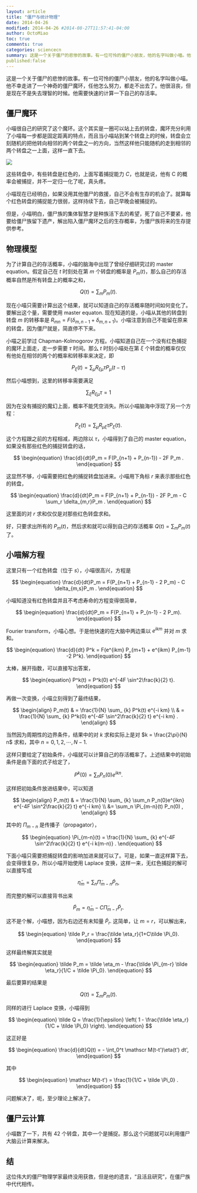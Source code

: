 ```yaml
---
layout: article
title: "僵尸与统计物理"
date: 2014-04-26
modified: 2014-04-26 #2014-08-27T11:57:41-04:00
author: OctoMiao
toc: true
comments: true
categories: sciencecn
summary: 这是一个关于僵尸的悲惨的故事。有一位可怜的僵尸小朋友，他的名字叫做小喵。他不幸走进了一个神奇的僵尸魔环，任他怎么努力，都走不出去了。他很沮丧，但是现在不是失去理智的时候。他需要快速的计算一下自己的存活率。
published:false
---
```




这是一个关于僵尸的悲惨的故事。有一位可怜的僵尸小朋友，他的名字叫做小喵。他不幸走进了一个神奇的僵尸魔环，任他怎么努力，都走不出去了。他很沮丧，但是现在不是失去理智的时候。他需要快速的计算一下自己的存活率。

[](http://fc02.deviantart.net/fs47/f/2009/210/4/2/Zommy___the_cute_little_zombie_by_MissBloodyEyes.png)



## 僵尸魔环

小喵很自己的研究了这个魔环。这个其实是一圈可以站上去的转盘，魔环充分利用了小喵每一步都是固定距离的特点，而且当小喵站到某个转盘上的时候，转盘会立刻随机的把他转向相邻的两个转盘之一的方向，当然这样他只能随机的走到相邻的两个转盘之一上面，这样一直下去。

![](https://raw.githubusercontent.com/emptymalei/pandemicControl/master/zombies/resources/zombieCapture1D2.png)


这些转盘中，有些转盘是红色的，上面写着捕捉能力 $C$，也就是说，他有 C 的概率会被捕捉，并不一定归一化了呢，真头疼。

小喵现在已经明白，如果没用其他僵尸的救援，自己不会有生存的机会了。就算每个红色转盘的捕捉能力很弱，这样持续下去，自己早晚会被捕捉的。

但是，小喵明白，僵尸族的集体智慧才是种族活下去的希望，死了自己不要紧，他要给僵尸族留下遗产，解出陷入僵尸魔环之后的生存概率，为僵尸族将来的生存提供参考。




## 物理模型

为了计算自己的存活概率，小喵的脑海中出现了曾经仔细研究过的 master equation。假定自己在 $t$ 时刻处在第 $m$ 个转盘的概率是 $P_m(t)$，那么自己的存活概率自然是所有转盘上的概率之和，

$$
\begin{equation}
Q(t) = \sum_m P_m(t) .
\end{equation}
$$

现在小喵只需要计算出这个结果，就可以知道自己的存活概率随时间如何变化了。要解出这个量，需要使用 master equaton. 现在知道的是，小喵从其他的转盘到转盘 $m$ 的转移率是 $R_{mn} = F(\delta_{m,n-1} + \delta_{m,n+1})$。小喵注意到自己不能留在原来的转盘，因为僵尸就是，简直停不下来。

小喵之前学过 Chapman-Kolmogorov 方程。小喵知道自己在一个没有红色捕捉的魔环上面走，走一步需要 $\tau$ 时间。那么 $t$ 时刻小喵处在第 $\xi$ 个转盘的概率仅仅有他处在相邻的两个的概率和转移率来决定，即

$$
\begin{equation}
P_\xi(t) = \sum_\mu R_{\xi\mu} \tau P_\mu(t-\tau)
\end{equation}
$$

然后小喵想到，这里的转移率需要满足

$$
\begin{equation}
\sum_{\xi} R_{\xi\mu}\tau = 1
\end{equation}
$$

因为在没有捕捉的魔幻上面，概率不能凭空消失。所以小喵脑海中浮现了另一个方程：

$$
\begin{equation}
P_{\xi}(t) = \sum_{\mu} R_{\mu\xi}\tau P_{\xi} (t) .
\end{equation}
$$

这个方程跟之前的方程相减，两边除以 $\tau$，小喵得到了自己的 master equation，如果没有那些红色的捕捉转盘的话，

$$
\begin{equation}
\frac{d}{dt}P_m = F(P_{n+1} + P_{n-1}) - 2F P_m .
\end{equation}
$$

这显然不够，小喵需要把红色的捕捉转盘加进来。小喵用下角标 $r$ 来表示那些红色的转盘，

$$
\begin{equation}
\frac{d}{dt}P_m = F(P_{n+1} + P_{n-1}) - 2F P_m  - C \sum_r \delta_{m,r}P_m .
\end{equation}
$$

这里面的对 $r$ 求和仅仅是对那些红色转盘求和。



好，只要求出所有的 $P_m(t)$，然后求和就可以得到自己的存活概率 $Q(t)= \sum_mP_m(t)$了。



## 小喵解方程

这里只有一个红色转盘（位于 $s$），小喵很高兴，方程是

$$
\begin{equation}
\frac{d}{dt}P_m = F(P_{n+1} + P_{n-1} - 2 P_m)  - C  \delta_{m,s}P_m  .
\end{equation}
$$

小喵知道没有红色转盘并且不考虑寿命的方程变得很简单，

$$
\begin{equation}
\frac{d}{dt}P_m = F(P_{n+1} + P_{n-1} - 2 P_m).
\end{equation}
$$

Fourier transform，小喵心想。于是他快速的在大脑中两边乘以 $e^{ikm}$ 并对 $m$ 求和。

$$
\begin{equation}
\frac{d}{dt} P^k  = F(e^{ikm} P_{m+1} + e^{ikm} P_{m-1} -2 P^k).
\end{equation}
$$

太棒，展开指数，可以直接写出答案，

$$
\begin{equation}
P^k(t) = P^k(0) e^{-4F \sin^2\frac{k}{2} t}.
\end{equation}
$$

再做一次变换，小喵立刻得到了最终结果，

$$
\begin{align}
P_m(t)  & = \frac{1}{N} \sum_ {k} P^k(t) e^{-i km} \\
& = \frac{1}{N} \sum_ {k} P^k(0) e^{-4F \sin^2\frac{k}{2} t}  e^{-i km} .
\end{align}
$$

当然因为周期性的边界条件，结果中的对 $k$ 求和实际上是对 $k = \frac{2\pi}{N} n$ 求和，其中 $n=0,1,2, \cdots, N-1$.

这样只要给定了初始条件，小喵就可以计算自己的存活概率了。上述结果中的初始条件是由下面的式子给定了，

$$
\begin{equation}
P^k(0) = \sum_n P_n(0)e^{ikn}.
\end{equation}
$$

这样把初始条件放进结果中，可以知道

$$
\begin{align}
P_m(t)  & = \frac{1}{N} \sum_ {k}  \sum_n P_n(0)e^{ikn} e^{-4F \sin^2\frac{k}{2} t}  e^{-i km}  \\
&= \sum_n \Pi_{m-n}(t) P_n(0) ,
\end{align}
$$

其中的 $\Pi_{m-n}$ 是传播子（propagator），

$$
\begin{equation}
\Pi_{m-n}(t)  = \frac{1}{N} \sum_ {k}   e^{-4F \sin^2\frac{k}{2} t}  e^{-i k(m-n)} .
\end{equation}
$$


下面小喵只需要把捕捉转盘的影响加进来就可以了。可是，如果一直这样算下去，会变得很复杂，所以小喵开始使用 Laplace 变换，这样一来，无红色捕捉的解可以直接写成

$$
\begin{equation}
\tilde \eta_m = \sum_{n} \tilde \Pi_{m-n} \tilde P_n,
\end{equation}
$$

而完整的解可以直接背书出来

$$
\begin{equation}
\tilde P_m = \tilde \eta_m - C \tilde \Pi_{m-r} \tilde P_r .
\end{equation}
$$

这不是个解，小喵想，因为右边还有未知量 $\tilde P_r$. 这简单，让 $m=r$，可以解出来，

$$
\begin{equation}
\tilde P_r = \frac{\tilde \eta_r}{1+C\tilde \Pi_0}.
\end{equation}
$$

这样最终解其实就是

$$
\begin{equation}
\tilde P_m = \tilde \eta_m - \frac{\tilde \Pi_{m-r} \tilde \eta_r}{1/C + \tilde \Pi_0}.
\end{equation}
$$

最后要算的结果是

$$
\begin{equation}
Q(t) = \sum_m P_m(t).
\end{equation}
$$

同样的进行 Laplace 变换，小喵得到

$$
\begin{equation}
\tilde Q = \frac{1}{\epsilon} \left( 1 - \frac{\tilde \eta_r}{1/C + \tilde \Pi_0} \right).
\end{equation}
$$

这正好是

$$
\begin{equation}
\frac{d}{dt}Q(t) = - \int_0^t \mathscr M(t-t')\eta(t') dt',
\end{equation}
$$

其中

$$
\begin{equation}
\mathscr M(t-t') = \frac{1}{1/C + \tilde \Pi_0} .
\end{equation}
$$

问题解决了，呃，至少理论上解决了。


## 僵尸云计算


小喵数了一下，共有 42 个转盘，其中一个是捕捉。那么这个问题就可以利用僵尸大脑云计算来解决。








## 结

这位伟大的僵尸物理学家最终没用获救，但是他的遗言，“且活且研究”，在僵尸族中代代相传。
